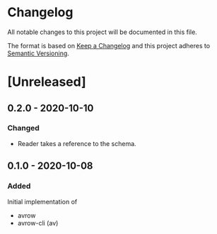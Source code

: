 # Changelog
All notable changes to this project will be documented in this file.

The format is based on [Keep a Changelog](http://keepachangelog.com/en/1.0.0/)
and this project adheres to [Semantic Versioning](https://semver.org/spec/v2.0.0.html).

# [Unreleased]

## 0.2.0 - 2020-10-10

### Changed

- Reader takes a reference to the schema.

## 0.1.0 - 2020-10-08

### Added

Initial implementation of
- avrow
- avrow-cli (av)
